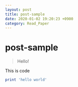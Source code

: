 ```yaml
---
layout: post
title: post-sample
date: 2020-01-02 19:20:23 +0900
category: Read_Paper
---
```

# post-sample
> Hello!

This is code
```ruby
print 'hello world'
```
